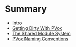 # Summary

- [Intro](./intro.md)
- [Getting Dirty With PVox](./using_pvox.md)
- [The Shared Module System](./shared_modules.md)
- [PVox Naming Conventions](./naming_convention.md)
